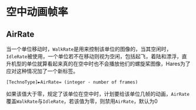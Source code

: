 空中动画帧率
===========
AirRate
--------

当一个单位移动时，`WalkRate`是用来控制该单位的图像的，当其空闲时，`IdleRate`被使用，一个单位若不在移动则视为空闲，包括起飞，着陆和漂浮，直升机型的单位就算看起来真的在空中时也不会播放他们的螺旋桨图像，Hares为了应对这种情况加了一个新标签。

    [TechnoType]►AirRate= (integer - number of frames)

如果该值大于零，规定了该单位在空中时，计划要给该单位几帧的动画，`AirRate`覆盖`WalkRate`与`IdleRate`，若该值为零，则禁用`AirRate`，默认为0